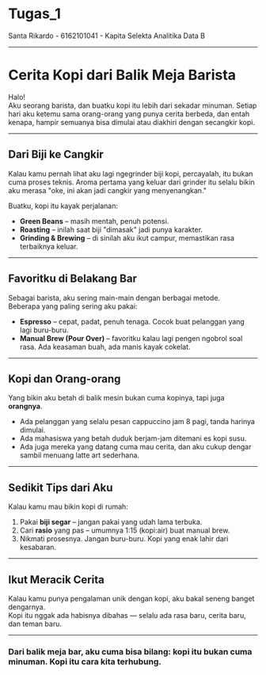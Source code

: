 # Tugas_1

Santa Rikardo - 6162101041 - Kapita Selekta Analitika Data B

---

# Cerita Kopi dari Balik Meja Barista

Halo!  
Aku seorang barista, dan buatku kopi itu lebih dari sekadar minuman. Setiap hari aku ketemu sama orang-orang yang punya cerita berbeda, dan entah kenapa, hampir semuanya bisa dimulai atau diakhiri dengan secangkir kopi.

---

## Dari Biji ke Cangkir
Kalau kamu pernah lihat aku lagi ngegrinder biji kopi, percayalah, itu bukan cuma proses teknis. Aroma pertama yang keluar dari grinder itu selalu bikin aku merasa "oke, ini akan jadi cangkir yang menyenangkan."  

Buatku, kopi itu kayak perjalanan:
- **Green Beans** – masih mentah, penuh potensi.  
- **Roasting** – inilah saat biji "dimasak" jadi punya karakter.  
- **Grinding & Brewing** – di sinilah aku ikut campur, memastikan rasa terbaiknya keluar.  

---

## Favoritku di Belakang Bar
Sebagai barista, aku sering main-main dengan berbagai metode.  
Beberapa yang paling sering aku pakai:
- **Espresso** – cepat, padat, penuh tenaga. Cocok buat pelanggan yang lagi buru-buru.  
- **Manual Brew (Pour Over)** – favoritku kalau lagi pengen ngobrol soal rasa. Ada keasaman buah, ada manis kayak cokelat.  

---

## Kopi dan Orang-orang
Yang bikin aku betah di balik mesin bukan cuma kopinya, tapi juga **orangnya**.  
- Ada pelanggan yang selalu pesan cappuccino jam 8 pagi, tanda harinya dimulai.  
- Ada mahasiswa yang betah duduk berjam-jam ditemani es kopi susu.  
- Ada juga mereka yang datang cuma mau cerita, dan aku cukup dengar sambil menuang latte art sederhana.  

---

## Sedikit Tips dari Aku
Kalau kamu mau bikin kopi di rumah:
1. Pakai **biji segar** – jangan pakai yang udah lama terbuka.  
2. Cari **rasio** yang pas – umumnya 1:15 (kopi:air) buat manual brew.  
3. Nikmati prosesnya. Jangan buru-buru. Kopi yang enak lahir dari kesabaran.  

---

## Ikut Meracik Cerita
Kalau kamu punya pengalaman unik dengan kopi, aku bakal seneng banget dengarnya.  
Kopi itu nggak ada habisnya dibahas — selalu ada rasa baru, cerita baru, dan teman baru.  

---

### Dari balik meja bar, aku cuma bisa bilang: kopi itu bukan cuma minuman. Kopi itu cara kita terhubung.
